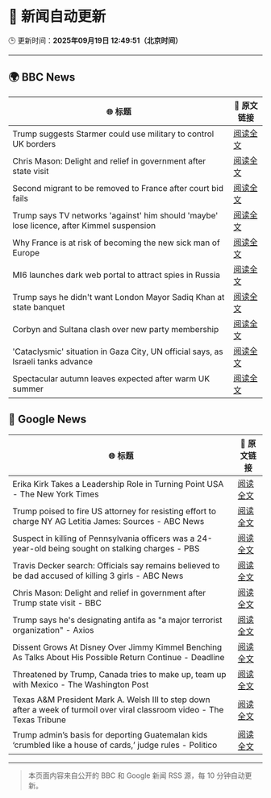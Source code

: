 # 🧠 新闻自动更新

🕒 更新时间：**2025年09月19日 12:49:51（北京时间）**

---

## 🌍 BBC News

| 🌐 标题 | 🔗 原文链接 |
|--------|-------------|
| Trump suggests Starmer could use military to control UK borders | [阅读全文](https://www.bbc.com/news/articles/cpd91wjypj9o?at_medium=RSS&at_campaign=rss) |
| Chris Mason: Delight and relief in government after state visit | [阅读全文](https://www.bbc.com/news/articles/cvgn3445655o?at_medium=RSS&at_campaign=rss) |
| Second migrant to be removed to France after court bid fails | [阅读全文](https://www.bbc.com/news/articles/cx273vnkjpmo?at_medium=RSS&at_campaign=rss) |
| Trump says TV networks 'against' him should 'maybe' lose licence, after Kimmel suspension | [阅读全文](https://www.bbc.com/news/articles/cr4qe0rz2zvo?at_medium=RSS&at_campaign=rss) |
| Why France is at risk of becoming the new sick man of Europe | [阅读全文](https://www.bbc.com/news/articles/cvg9n6vr2eyo?at_medium=RSS&at_campaign=rss) |
| MI6 launches dark web portal to attract spies in Russia | [阅读全文](https://www.bbc.com/news/articles/c0r0vk1j4j8o?at_medium=RSS&at_campaign=rss) |
| Trump says he didn't want London Mayor Sadiq Khan at state banquet | [阅读全文](https://www.bbc.com/news/articles/cwyl01x9pllo?at_medium=RSS&at_campaign=rss) |
| Corbyn and Sultana clash over new party membership | [阅读全文](https://www.bbc.com/news/articles/cgkn3v1e7g3o?at_medium=RSS&at_campaign=rss) |
| 'Cataclysmic' situation in Gaza City, UN official says, as Israeli tanks advance | [阅读全文](https://www.bbc.com/news/articles/c5y8l46m5evo?at_medium=RSS&at_campaign=rss) |
| Spectacular autumn leaves expected after warm UK summer | [阅读全文](https://www.bbc.com/weather/articles/c5yvd830p37o?at_medium=RSS&at_campaign=rss) |

## 📰 Google News

| 🌐 标题 | 🔗 原文链接 |
|--------|-------------|
| Erika Kirk Takes a Leadership Role in Turning Point USA - The New York Times | [阅读全文](https://news.google.com/rss/articles/CBMif0FVX3lxTE80VzJ0SGFEZzg2dndDU3dnaV9sTEppSDY2NHdHZVNjQ0JYbTFpTUt3UERQLWtac0RBYy1OWl9vaWFWZk55amZYSk9JcmV0TjJOMi1LSlRCQ0c3a0dXTGR6Z05TOUlLLXRHdVgwb2MxTUljQ1dnUC1nSVZPbDJteTQ?oc=5) |
| Trump poised to fire US attorney for resisting effort to charge NY AG Letitia James: Sources - ABC News | [阅读全文](https://news.google.com/rss/articles/CBMinwFBVV95cUxNYjFUR0ZpakhnRHFmcF9RX0p6YWFGQlQtMWR0UXpUeVNXUE02SUtrVXZFbVBiaTJET092Rnp3Z3JsM2kyQ2M2REN3bHdDVnN5Nkl3Tm4xNXZpU1BFRkE5VVRQUC14U3l5OEU5WGstSHNrS2YxdGdDN29SaEtJaXZ2d3B3M2ZkLTBDRWJvZTZ6dndxT2xLR2dlOE9MVm5yUjDSAaQBQVVfeXFMUG9NdzFNdlhNQTg1VVk2b2JOSmxyOXIwdjJVRVo5dHVvTDk1V3N5dGhONGxIdElJSWhBQm9XM1R1bUVCNm9VMnZpbWttc0tNaV9DLXcwekJMMVNjZFhRSlZKdUVKaGpfLWJNLWowOGhOYVpoTmlOeFJtWnNqTkU4Wldhc1JXVnNHOVpudWxLWThCY29Ra2pFa2tzZmhaU3c2Y3BFRks?oc=5) |
| Suspect in killing of Pennsylvania officers was a 24-year-old being sought on stalking charges - PBS | [阅读全文](https://news.google.com/rss/articles/CBMiiAFBVV95cUxPN0pxQTJOcXdaTGRRdFlMbWhTeUZxaHdmaGdtdzBFc3dzQUIxbV92RzE1VnlTVkNMRDBRUnlFZUlsZEljR3E1ZW9ybEZJNTdGck9pbHRSWnV6MXFFZnJ1WDlaVmV5aVRjdmxwYy1KanNJaFlsX1UyQVJ4Z0xIcXNmbWpLWkZaOTlF?oc=5) |
| Travis Decker search: Officials say remains believed to be dad accused of killing 3 girls - ABC News | [阅读全文](https://news.google.com/rss/articles/CBMiogFBVV95cUxPREJQV3kwN2M3ZHpWbWFaNzBUdVQwMFkyaTU0ZV95ZHk5eXF1bHUyWEhSRnl0SHAtZmZpdWgxOXpQZFNFcDlyUmNXZXBPNS1paENoQlpGRGZId1JtZzZuX2NSWUlNM0d1Z21BVlpSWmlBaG5mbHk5cnNjeGxrUWNvTmtXOGphek1FOHFLUjZSUnVqRkVlQ0p5Z2xUUXFHb00wWUHSAacBQVVfeXFMT2lTWUc3N0oyUlZyTU9JTERpdU56OGF0N2I1N3lFdzhfc050aEdpeTZlbzNPcS1vX3lxaXh1NS00dHdyWVdqTDVzUmZRcTRCN2REYk9VRW5UQzRENHJmYmM0dXNrYjN3cXN4YjFtaTJNQl9pZkVyNS1qVWhwaWFJTXRGVHJfalU3RTdBYm9UTURTSXVkZFBRQnlYb1NpSzdlZDFFVTl6WlU?oc=5) |
| Chris Mason: Delight and relief in government after Trump state visit - BBC | [阅读全文](https://news.google.com/rss/articles/CBMiWkFVX3lxTE1sd05lYldpSjZyczVwbzJzSGFkNEtQYnphaF9JT0tJWFk2TWVKbUE4UHR5bHF5VUtWdXhLMW1EdDlsaEtlZ25fZG9qQ0E2dDlVVFRaUXZpT19mQdIBX0FVX3lxTFBYX09SNmoxVVp3ejBwSEFwRmhyQjIwcmJKU1Vzbzctc1FUTVBHNUU4Q29Oa1lQX0s3b19nd0M0QWFZLWIxZG9NeHNTcmN5UkYtbWhFbEVYUElmOHhvalYw?oc=5) |
| Trump says he's designating antifa as "a major terrorist organization" - Axios | [阅读全文](https://news.google.com/rss/articles/CBMidkFVX3lxTE1XZXhqRmtraGVfVlVPVFJ1bVFmRmQwV2dCVzhhUm9Fb2ktVWJTWEFsYnMxSno2Nmpqdjc0eXhQUzBjamM1VUt3VlN6MWFXM3JGR2xJNUhRNkc5SVVUYkZ1R1lpeUxZeTRQVDNRZjdrNlk2SkpNSmc?oc=5) |
| Dissent Grows At Disney Over Jimmy Kimmel Benching As Talks About His Possible Return Continue - Deadline | [阅读全文](https://news.google.com/rss/articles/CBMifkFVX3lxTE9mRkJZQ2N4QXdETUpDNldVUEVSRkg0c0dSRHM2b3hsM0cxdGRLY1dhWF9ORmZwclFVdmplcHVYRTU3SFFmRjloSmMyekRMaHpUWlNNdXEzVFVHSzdxck1DMTB2eDluTGk5Z2JiNUFIZnBJOXR1bHZCNHUwMzdOQQ?oc=5) |
| Threatened by Trump, Canada tries to make up, team up with Mexico - The Washington Post | [阅读全文](https://news.google.com/rss/articles/CBMilgFBVV95cUxQMGZkLXI5bUtIZ3RNWDNnV1RjMUlwSGhKaGRvd3RqWVg5NnlvRnc4Nm5nWGpXRG1aZk5aSEc5VmdBOEhxZkdwMkhOSU12Tnk2NmFSdFhmNEFtUnZPbUFzUUxOQU5YWGx1dmJBVXVfemxyOElQbEpNQ1RXNXNRbDFXQjd6eEV5SmFET1ZTVTI4X0FsaTN0YVE?oc=5) |
| Texas A&M President Mark A. Welsh III to step down after a week of turmoil over viral classroom video - The Texas Tribune | [阅读全文](https://news.google.com/rss/articles/CBMikwFBVV95cUxNSW15UXJ0UXZGRzE5MWlRM3Zjc3JvWWxHM0Q4QWQyaWk3a2xUUTRiXzdOYUhmYzJXcV9lTHROeXlueXNfaGtqWmpqS2ZGc2tiZFA4aWRLV2trU1BrV3ZXU2gxNXNpejhEOW5tV1pfc3NWNTR5SC1ScXdrUHdiY2pzQzFHLXRRekZ6c3FIRjdicVYzUUU?oc=5) |
| Trump admin’s basis for deporting Guatemalan kids ‘crumbled like a house of cards,’ judge rules - Politico | [阅读全文](https://news.google.com/rss/articles/CBMikgFBVV95cUxQVEdNd3ZDTmtBblN5YVZXYlhWaklNeVhhYkN6S2RfOFJubE5ZT1NpOGZaOEQ1ZEMtZVFwVFZuTzFqUnZWeHRFdkRiUzlVelNxaFlzdEhYZzdURHJydEdTZE9CamZFcUUtSTVpTlpMdWZDbnFwOUYyNi1GQmdlYmhPUkpIWnI3dFFNb3JFS2VUNmxFQQ?oc=5) |

---
> 本页面内容来自公开的 BBC 和 Google 新闻 RSS 源，每 10 分钟自动更新。